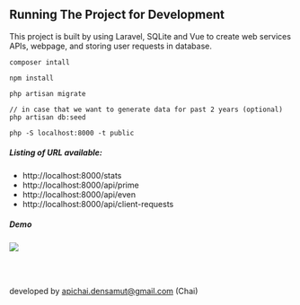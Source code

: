 ## Running The Project for Development

This project is built by using Laravel, SQLite and Vue to create web services APIs, webpage, and storing user requests in database.
```
composer intall

npm install

php artisan migrate

// in case that we want to generate data for past 2 years (optional)
php artisan db:seed

php -S localhost:8000 -t public
```

##### Listing of URL available:
- http://localhost:8000/stats
- http://localhost:8000/api/prime
- http://localhost:8000/api/even
- http://localhost:8000/api/client-requests

##### Demo
<img src="https://i.imgur.com/TcqYSNt.png" />

<br/><br/>

developed by apichai.densamut@gmail.com (Chai)